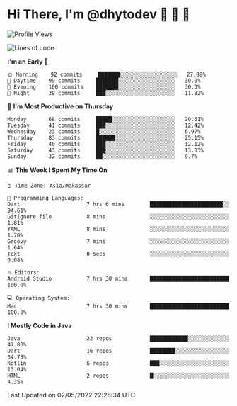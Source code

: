 # Hi There, I'm @dhytodev 👋 👋 👋

<!--
**DhytoDev/dhytodev** is a ✨ _special_ ✨ repository because its `README.md` (this file) appears on your GitHub profile.

Here are some ideas to get you started:

- 🔭 I’m currently working on ...
- 🌱 I’m currently learning ...
- 👯 I’m looking to collaborate on ...
- 🤔 I’m looking for help with ...
- 💬 Ask me about ...
- 📫 How to reach me: ...
- 😄 Pronouns: ...
- ⚡ Fun fact: ...
-->

<!--START_SECTION:waka-->
![Profile Views](http://img.shields.io/badge/Profile%20Views-0-blue)

![Lines of code](https://img.shields.io/badge/From%20Hello%20World%20I%27ve%20Written-134%20Thousand%20lines%20of%20code-blue)

**I'm an Early 🐤** 

```text
🌞 Morning    92 commits     ███████░░░░░░░░░░░░░░░░░░   27.88% 
🌆 Daytime    99 commits     ███████░░░░░░░░░░░░░░░░░░   30.0% 
🌃 Evening    100 commits    ███████░░░░░░░░░░░░░░░░░░   30.3% 
🌙 Night      39 commits     ███░░░░░░░░░░░░░░░░░░░░░░   11.82%

```
📅 **I'm Most Productive on Thursday** 

```text
Monday       68 commits     █████░░░░░░░░░░░░░░░░░░░░   20.61% 
Tuesday      41 commits     ███░░░░░░░░░░░░░░░░░░░░░░   12.42% 
Wednesday    23 commits     █░░░░░░░░░░░░░░░░░░░░░░░░   6.97% 
Thursday     83 commits     ██████░░░░░░░░░░░░░░░░░░░   25.15% 
Friday       40 commits     ███░░░░░░░░░░░░░░░░░░░░░░   12.12% 
Saturday     43 commits     ███░░░░░░░░░░░░░░░░░░░░░░   13.03% 
Sunday       32 commits     ██░░░░░░░░░░░░░░░░░░░░░░░   9.7%

```


📊 **This Week I Spent My Time On** 

```text
⌚︎ Time Zone: Asia/Makassar

💬 Programming Languages: 
Dart                     7 hrs 6 mins        ███████████████████████░░   94.61% 
GitIgnore file           8 mins              ░░░░░░░░░░░░░░░░░░░░░░░░░   1.81% 
YAML                     8 mins              ░░░░░░░░░░░░░░░░░░░░░░░░░   1.78% 
Groovy                   7 mins              ░░░░░░░░░░░░░░░░░░░░░░░░░   1.64% 
Text                     0 secs              ░░░░░░░░░░░░░░░░░░░░░░░░░   0.08%

🔥 Editors: 
Android Studio           7 hrs 30 mins       █████████████████████████   100.0%

💻 Operating System: 
Mac                      7 hrs 30 mins       █████████████████████████   100.0%

```

**I Mostly Code in Java** 

```text
Java                     22 repos            ████████████░░░░░░░░░░░░░   47.83% 
Dart                     16 repos            ████████░░░░░░░░░░░░░░░░░   34.78% 
Kotlin                   6 repos             ███░░░░░░░░░░░░░░░░░░░░░░   13.04% 
HTML                     2 repos             █░░░░░░░░░░░░░░░░░░░░░░░░   4.35%

```



 Last Updated on 02/05/2022 22:26:34 UTC
<!--END_SECTION:waka-->
